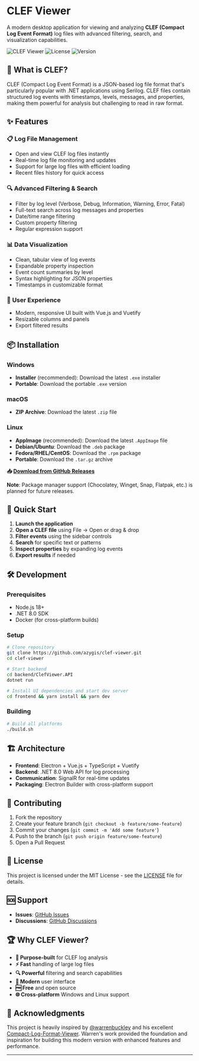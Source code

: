 # CLEF Viewer

A modern desktop application for viewing and analyzing **CLEF (Compact Log Event Format)** log files with advanced filtering, search, and visualization capabilities.

![CLEF Viewer](https://img.shields.io/badge/platform-Windows%20%7C%20macOS%20%7C%20Linux-blue)
![License](https://img.shields.io/badge/license-MIT-green)
![Version](https://img.shields.io/github/v/release/azygis/clef-viewer)

## 🎯 What is CLEF?

CLEF (Compact Log Event Format) is a JSON-based log file format that's particularly popular with .NET applications using Serilog. CLEF files contain structured log events with timestamps, levels, messages, and properties, making them powerful for analysis but challenging to read in raw format.

## ✨ Features

### 📋 **Log File Management**

- Open and view CLEF log files instantly
- Real-time log file monitoring and updates
- Support for large log files with efficient loading
- Recent files history for quick access

### 🔍 **Advanced Filtering & Search**

- Filter by log level (Verbose, Debug, Information, Warning, Error, Fatal)
- Full-text search across log messages and properties
- Date/time range filtering
- Custom property filtering
- Regular expression support

### 📊 **Data Visualization**

- Clean, tabular view of log events
- Expandable property inspection
- Event count summaries by level
- Syntax highlighting for JSON properties
- Timestamps in customizable format

### 🎨 **User Experience**

- Modern, responsive UI built with Vue.js and Vuetify
- Resizable columns and panels
- Export filtered results

## 📦 Installation

### Windows

- **Installer** (recommended): Download the latest `.exe` installer
- **Portable**: Download the portable `.exe` version

### macOS

- **ZIP Archive**: Download the latest `.zip` file

### Linux

- **AppImage** (recommended): Download the latest `.AppImage` file
- **Debian/Ubuntu**: Download the `.deb` package
- **Fedora/RHEL/CentOS**: Download the `.rpm` package
- **Portable**: Download the `.tar.gz` archive

**📥 [Download from GitHub Releases](https://github.com/azygis/clef-viewer/releases/latest)**

**Note**: Package manager support (Chocolatey, Winget, Snap, Flatpak, etc.) is planned for future releases.

## 🚀 Quick Start

1. **Launch the application**
2. **Open a CLEF file** using File → Open or drag & drop
3. **Filter events** using the sidebar controls
4. **Search** for specific text or patterns
5. **Inspect properties** by expanding log events
6. **Export results** if needed

## 🛠️ Development

### Prerequisites

- Node.js 18+
- .NET 8.0 SDK
- Docker (for cross-platform builds)

### Setup

```bash
# Clone repository
git clone https://github.com/azygis/clef-viewer.git
cd clef-viewer

# Start backend
cd backend/ClefViewer.API
dotnet run

# Install UI dependencies and start dev server
cd frontend && yarn install && yarn dev
```

### Building

```bash
# Build all platforms
./build.sh
```

## 🏗️ Architecture

- **Frontend**: Electron + Vue.js + TypeScript + Vuetify
- **Backend**: .NET 8.0 Web API for log processing
- **Communication**: SignalR for real-time updates
- **Packaging**: Electron Builder with cross-platform support

## 🤝 Contributing

1. Fork the repository
2. Create your feature branch (`git checkout -b feature/some-feature`)
3. Commit your changes (`git commit -m 'Add some feature'`)
4. Push to the branch (`git push origin feature/some-feature`)
5. Open a Pull Request

## 📄 License

This project is licensed under the MIT License - see the [LICENSE](LICENSE) file for details.

## 🆘 Support

- **Issues**: [GitHub Issues](https://github.com/azygis/clef-viewer/issues)
- **Discussions**: [GitHub Discussions](https://github.com/azygis/clef-viewer/discussions)

## 🏆 Why CLEF Viewer?

- **🎯 Purpose-built** for CLEF log analysis
- **⚡ Fast** handling of large log files
- **🔍 Powerful** filtering and search capabilities
- **🎨 Modern** user interface
- **🆓 Free** and open source
- **🌐 Cross-platform** Windows and Linux support

## 🙏 Acknowledgments

This project is heavily inspired by [@warrenbuckley](https://github.com/warrenbuckley) and his excellent [Compact-Log-Format-Viewer](https://github.com/warrenbuckley/Compact-Log-Format-Viewer). Warren's work provided the foundation and inspiration for building this modern version with enhanced features and performance.

---
